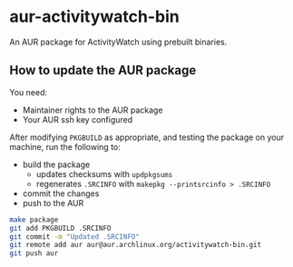 aur-activitywatch-bin
=====================

An AUR package for ActivityWatch using prebuilt binaries.


## How to update the AUR package

You need:
 - Maintainer rights to the AUR package
 - Your AUR ssh key configured

After modifying `PKGBUILD` as appropriate, and testing the package on your machine, run the following to:
 - build the package
   - updates checksums with `updpkgsums`
   - regenerates `.SRCINFO` with `makepkg --printsrcinfo > .SRCINFO`
 - commit the changes
 - push to the AUR
```sh
make package
git add PKGBUILD .SRCINFO
git commit -m "Updated .SRCINFO"
git remote add aur aur@aur.archlinux.org/activitywatch-bin.git
git push aur
```
